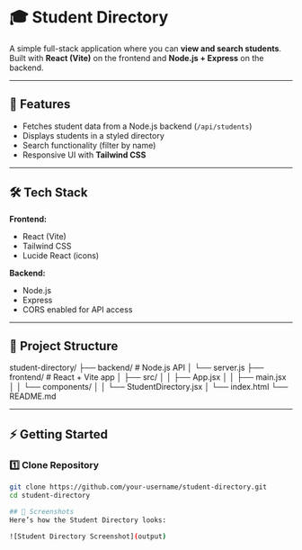 # 🎓 Student Directory

A simple full-stack application where you can **view and search students**.  
Built with **React (Vite)** on the frontend and **Node.js + Express** on the backend.  

---

## 🚀 Features
- Fetches student data from a Node.js backend (`/api/students`)
- Displays students in a styled directory
- Search functionality (filter by name)
- Responsive UI with **Tailwind CSS**

---

## 🛠️ Tech Stack
**Frontend:**
- React (Vite)
- Tailwind CSS
- Lucide React (icons)

**Backend:**
- Node.js
- Express
- CORS enabled for API access

---

## 📂 Project Structure

student-directory/
├── backend/ # Node.js API
│ └── server.js
├── frontend/ # React + Vite app
│ ├── src/
│ │ ├── App.jsx
│ │ ├── main.jsx
│ │ └── components/
│ │ └── StudentDirectory.jsx
│ └── index.html
└── README.md


---

## ⚡ Getting Started

### 1️⃣ Clone Repository
```bash
git clone https://github.com/your-username/student-directory.git
cd student-directory

## 🎨 Screenshots
Here’s how the Student Directory looks:

![Student Directory Screenshot](output)